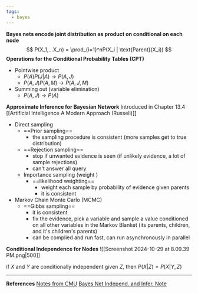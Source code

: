 ```yaml
---
tags:
  - bayes
---
```

**Bayes nets encode joint distribution as product on conditional on each node**
$$
P(X_1,...X_n) = \prod_{i=1}^nP(X_i | \text{Parent}(X_i))
$$
**Operations for the Conditional Probability Tables (CPT)**
- Pointwise product 
	- $P(A)P(J|A) \to P(A,J)$
	- $P(A,J)P(A,M) \to P(A,J,M)$
- Summing out (variable elimination)
	- $P(A,J) \to P(A)$

**Approximate Inference for Bayesian Network**
Introduced in Chapter 13.4 [[Artificial Intelligence A Modern Approach (Russell)]]
- Direct sampling
	- ==Prior sampling==
		- the sampling procedure is consistent (more samples get to true distribution)
	- ==Rejection sampling==
		- stop if unwanted evidence is seen (if unlikely evidence, a lot of sample rejections)
		- can't answer all query
	- Importance sampling (weight )
		- ==likelihood weighting==
			- weight each sample by probability of evidence given parents
			- it is consistent
- Markov Chain Monte Carlo (MCMC)
	- ==Gibbs sampling==
		- it is consistent
		- fix the evidence, pick a variable and sample a value conditioned on all other variables in the Markov Blanket (its parents, children, and it's children's parents)
		- can be complied and run fast, can run asynchronously in parallel

**Conditional Independence for Nodes**
![[Screenshot 2024-10-29 at 8.09.39 PM.png|500]]

if $X$ and $Y$ are conditionally independent given $Z$, then $P(X|Z)=P(X|Y,Z)$



---
**References**
[Notes from CMU](https://www.cs.cmu.edu/~./15281/coursenotes/bayesnets/index.html)
[Bayes Net Independ. and Infer. Note](https://www.cs.cmu.edu/~awm/15781/slides/bayesinf05a.pdf)
